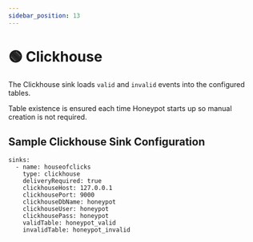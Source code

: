 ```yaml
---
sidebar_position: 13
---
```


# 🟢 Clickhouse

The Clickhouse sink loads `valid` and `invalid` events into the configured tables.

Table existence is ensured each time Honeypot starts up so manual creation is not required.

## Sample Clickhouse Sink Configuration

```
sinks:
  - name: houseofclicks
    type: clickhouse
    deliveryRequired: true
    clickhouseHost: 127.0.0.1
    clickhousePort: 9000
    clickhouseDbName: honeypot
    clickhouseUser: honeypot
    clickhousePass: honeypot
    validTable: honeypot_valid
    invalidTable: honeypot_invalid
```
